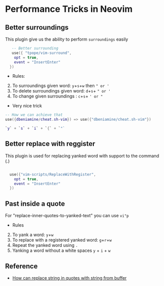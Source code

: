 # Performance Tricks in Neovim

## Better surroundings
This plugin give us the ability to perform `surroundings` easily

```lua
   -- Better surrounding
   use({ "tpope/vim-surround",
    opt = true,
    event = "InsertEnter"
  })

```

- Rules:
2. To surroundings given word:      `y`+`s`+`w` then `" or '`
3. To delete surroundings given word:    `d`+`s`+ `" or '`
4. To change given surroundings :         `c`+`s`+ `' or "`


- Very nice trick

```lua
-- How we can achieve that
use({dbeniamine/cheat.sh-vim}) => use({"dbeniamine/cheat.sh-vim"})

`y` + `s` + `i` + `{` + `"`

```
## Better replace with reggister
This plugin is used for replacing yanked word with support to the command (.)
```lua

  use({"vim-scripts/ReplaceWithRegister",
    opt = true,
    event = "InsertEnter"
  })
```


## Past inside a quote
For "replace-inner-quotes-to-yanked-text" you can use `vi"p`

- Rules
2. To yank a word:   `y`+`w`
3. To replace with a registered yanked word:  `g`+`r`+`w`
4. Repeat the yanked word using `.`
5. Yanking a word without a white spaces `y` + `i` + `w`


## Reference
- [How can replace string in quotes with string from buffer](https://stackoverflow.com/questions/4483743/how-can-replace-string-in-quotes-with-string-from-buffer)
